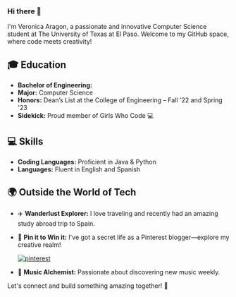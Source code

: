 ### Hi there 👋

I'm Veronica Aragon, a passionate and innovative Computer Science student at The University of Texas at El Paso. Welcome to my GitHub space, where code meets creativity!

## 🎓 Education

- **Bachelor of Engineering:**
- **Major:** Computer Science 
- **Honors:** Dean’s List at the College of Engineering – Fall '22 and Spring '23
- **Sidekick:** Proud member of Girls Who Code 💻

## 💻 Skills

- **Coding Languages:** Proficient in Java & Python
- **Languages:** Fluent in English and Spanish

## 🌍 Outside the World of Tech

- ✈️ **Wanderlust Explorer:** I love traveling and recently had an amazing study abroad trip to Spain.
- 📌 **Pin it to Win it:** I've got a secret life as a Pinterest blogger—explore my creative realm!

    [![pinterest](https://img.shields.io/badge/Pinterest-000000?style=for-the-badge&logo=Pinterest&logoColor=red)](https://www.pinterest.com/veronicaedited/)
  
- 🎵 **Music Alchemist:** Passionate about discovering new music weekly.

Let's connect and build something amazing together! 🚀
